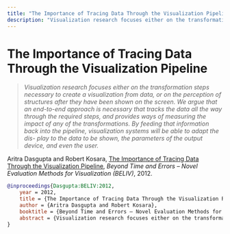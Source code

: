 ```yaml
---
title: "The Importance of Tracing Data Through the Visualization Pipeline"
description: "Visualization research focuses either on the transformation steps necessary to create a visualization from data, or on the perception of structures after they have been shown on the screen. We argue that an end-to-end approach is necessary that tracks the data all the way through the required steps, and provides ways of measuring the impact of any of the transformations. By feeding that information back into the pipeline, visualization systems will be able to adapt the dis- play to the data to be shown, the parameters of the output device, and even the user."
---
```


# The Importance of Tracing Data Through the Visualization Pipeline

> _Visualization research focuses either on the transformation steps necessary to create a visualization from data, or on the perception of structures after they have been shown on the screen. We argue that an end-to-end approach is necessary that tracks the data all the way through the required steps, and provides ways of measuring the impact of any of the transformations. By feeding that information back into the pipeline, visualization systems will be able to adapt the dis- play to the data to be shown, the parameters of the output device, and even the user._

Aritra Dasgupta and Robert Kosara, <a href="https://media.eagereyes.org/papers/2012/Dasgupta-BELIV-2012.pdf" target="_blank">The Importance of Tracing Data Through the Visualization Pipeline</a>, _Beyond Time and Errors – Novel Evaluation Methods for Visualization (BELIV)_, 2012.


```bibtex
@inproceedings{Dasgupta:BELIV:2012,
	year = 2012,
	title = {The Importance of Tracing Data Through the Visualization Pipeline},
	author = {Aritra Dasgupta and Robert Kosara},
	booktitle = {Beyond Time and Errors – Novel Evaluation Methods for Visualization (BELIV)},
	abstract = {Visualization research focuses either on the transformation steps necessary to create a visualization from data, or on the perception of structures after they have been shown on the screen. We argue that an end-to-end approach is necessary that tracks the data all the way through the required steps, and provides ways of measuring the impact of any of the transformations. By feeding that information back into the pipeline, visualization systems will be able to adapt the dis- play to the data to be shown, the parameters of the output device, and even the user.},
}
```

